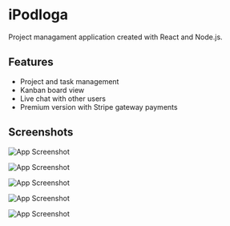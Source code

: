 # iPodloga

Project managament application created with React and Node.js.
## Features

- Project and task management
- Kanban board view
- Live chat with other users
- Premium version with Stripe gateway payments


## Screenshots

![App Screenshot](https://github.com/vvooki/ipodloga-frontend/assets/59538107/1d312375-3cae-453c-9a1c-20d187ff035d)

![App Screenshot](https://github.com/vvooki/ipodloga-frontend/assets/59538107/628e3ebc-8e7d-433d-982e-a8fc8aba949a)

![App Screenshot](https://github.com/vvooki/ipodloga-frontend/assets/59538107/7f6bfe50-721a-4b05-b185-87babc61cc4d)

![App Screenshot](https://github.com/vvooki/ipodloga-frontend/assets/59538107/0c1ddcb5-2510-4c93-9119-603b782f939b)

![App Screenshot](https://github.com/vvooki/ipodloga-frontend/assets/59538107/95bd20ce-439a-4072-a340-936e0c29e7d7)

